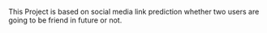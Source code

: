 This Project is based on social media link prediction whether two users are going to be friend in future or not.
